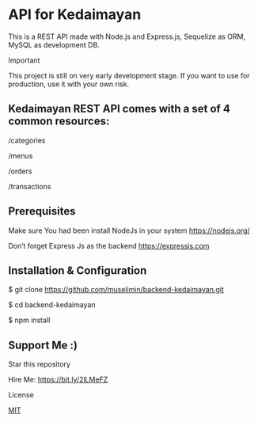 # API for Kedaimayan

This is a REST API made with Node.js and Express.js, Sequelize as ORM, MySQL as development DB.

Important

This project is still on very early development stage. If you want to use for production, use it with your own risk.

## Kedaimayan REST API comes with a set of 4 common resources:

   /categories
   
   /menus
   
   /orders
   
   /transactions

## Prerequisites

   Make sure You had been install NodeJs in your system https://nodejs.org/
   
   Don’t forget Express Js as the backend https://expressjs.com

## Installation & Configuration

   $ git clone https://github.com/muselimin/backend-kedaimayan.git
   
   $ cd backend-kedaimayan
   
   $ npm install

## Support Me :)

   Star this repository
   
   Hire Me: https://bit.ly/2lLMeFZ

License

[MIT](https://choosealicense.com/licenses/mit/)

